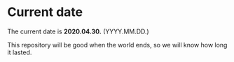# Current date

The current date is **2020.04.30.** (YYYY.MM.DD.)

This repository will be good when the world ends, so we will know how long it lasted.